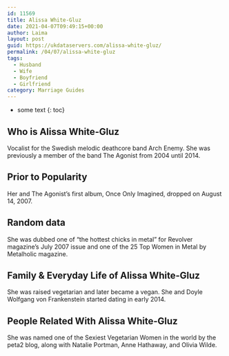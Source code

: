 ```yaml
---
id: 11569
title: Alissa White-Gluz
date: 2021-04-07T09:49:15+00:00
author: Laima
layout: post
guid: https://ukdataservers.com/alissa-white-gluz/
permalink: /04/07/alissa-white-gluz
tags:
  - Husband
  - Wife
  - Boyfriend
  - Girlfriend
category: Marriage Guides
---
```


* some text
{: toc}


## Who is Alissa White-Gluz
                  
                  
                  
Vocalist for the Swedish melodic deathcore band Arch Enemy. She was previously a member of the band The Agonist from 2004 until 2014. 
                  
              
            
              
            
                
                
                
## Prior to Popularity
                  
                  
                  
Her and The Agonist&#8217;s first album, Once Only Imagined, dropped on August 14, 2007.
                  
              
            
              
            
                
                
                
## Random data
                  
                  
                  
She was dubbed one of &#8220;the hottest chicks in metal&#8221; for Revolver magazine&#8217;s July 2007 issue and one of the 25 Top Women in Metal by Metalholic magazine.
                  
              
            
              
            
                
                
                
## Family & Everyday Life of Alissa White-Gluz
                  
                  
                  
She was raised vegetarian and later became a vegan. She and Doyle Wolfgang von Frankenstein started dating in early 2014.
                  
              
            
              
            
                
                
                
## People Related With Alissa White-Gluz
                  
                  
                  
She was named one of the Sexiest Vegetarian Women in the world by the peta2 blog, along with Natalie Portman, Anne Hathaway, and Olivia Wilde.
                  
              
            
              
            
                
              
            
              
              
            
            
              
            
          
          
          